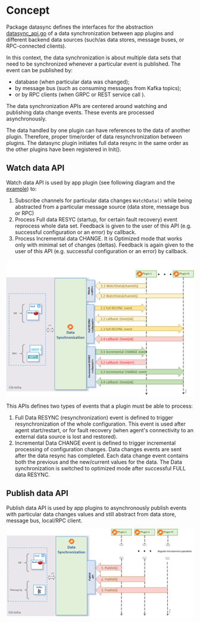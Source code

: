 # Concept
Package datasync defines the interfaces for the abstraction [datasync_api.go](datasync_api.go)
of  a data synchronization between app plugins and different backend data sources 
(such/as data stores, message buses, or RPC-connected clients).

In this context, the data synchronization is about multiple data sets 
that need to be synchronized whenever a particular event is published. 
The event can be published by:
- database (when particular data was changed); 
- by message bus (such as consuming messages from Kafka topics); 
- or by RPC clients (when GRPC or REST service call ).

The data synchronization APIs are centered around watching 
and publishing data change events. These events are processed asynchronously.

The data handled by one plugin can have references to the data of another plugin. 
Therefore, proper time/order of data resynchronization between plugins. The datasync plugin
initiates full data resync in the same order as the other plugins have been registered in Init().
  
## Watch data API
Watch data API is used by app plugin (see following diagram and the [example](examples/simple_watch)) to:
1. Subscribe channels for particular data changes `WatchData()` 
while being abstracted from a particular message source (data store, message bus or RPC)
2. Process Full data RESYC (startup, for certain fault recovery) event reprocess whole data set.
   Feedback is given to the user of this API (e.g. successful configuration or an error) by callback.
3. Process Incremental data CHANGE. It is Optimized mode that 
   works only with minimal set of changes (deltas).
   Feedback is again given to the user of this API (e.g. successful configuration or an error) by callback.

![datasync](../docs/imgs/datasync_watch.png)

This APIs defines two types of events that a plugin must be able to process:
1. Full Data RESYNC (resynchronization) event is defined to trigger
   resynchronization of the whole configuration. This event is used
   after agent start/restart, or for fault recovery (when agent's connectivity to an
   external data source is lost and restored).
2. Incremental Data CHANGE event is defined to trigger incremental processing of
   configuration changes. Data changes events are sent after the data
   resync has completed. Each data change event contains both the
   previous and the new/current values for the data. The Data synchronization 
   is switched to optimized mode after successful FULL data RESYNC. 

## Publish data API

Publish data API is used by app plugins to asynchronously publish events 
with particular data changes values and still abstract from data store, message bus, local/RPC client.

![datasync publish](../docs/imgs/datasync_pub.png)
